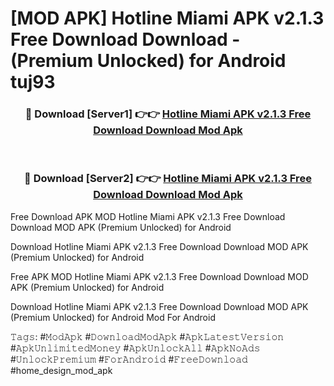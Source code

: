 # [MOD APK] Hotline Miami APK v2.1.3 Free Download Download - (Premium Unlocked) for Android tuj93



<div align="center">
<h3>🔴 Download [Server1] 👉👉 <a href="https://momento.my/?title=Hotline_Miami_APK_v2.1.3_Free_Download_Download">Hotline Miami APK v2.1.3 Free Download Download Mod Apk</a></h3><br>

<h3>🔴 Download [Server2] 👉👉 <a href="https://momento.my/?title=Hotline_Miami_APK_v2.1.3_Free_Download_Download">Hotline Miami APK v2.1.3 Free Download Download Mod Apk</a></h3>
</div>



Free Download APK MOD Hotline Miami APK v2.1.3 Free Download Download MOD APK (Premium Unlocked) for Android

Download Hotline Miami APK v2.1.3 Free Download Download MOD APK (Premium Unlocked) for Android

Free APK MOD Hotline Miami APK v2.1.3 Free Download Download MOD APK (Premium Unlocked) for Android

Download Hotline Miami APK v2.1.3 Free Download Download MOD APK (Premium Unlocked) for Android Mod For Android

𝚃𝚊𝚐𝚜: #𝙼𝚘𝚍𝙰𝚙𝚔 #𝙳𝚘𝚠𝚗𝚕𝚘𝚊𝚍𝙼𝚘𝚍𝙰𝚙𝚔 #𝙰𝚙𝚔𝙻𝚊𝚝𝚎𝚜𝚝𝚅𝚎𝚛𝚜𝚒𝚘𝚗 #𝙰𝚙𝚔𝚄𝚗𝚕𝚒𝚖𝚒𝚝𝚎𝚍𝙼𝚘𝚗𝚎𝚢 #𝙰𝚙𝚔𝚄𝚗𝚕𝚘𝚌𝚔𝙰𝚕𝚕 #𝙰𝚙𝚔𝙽𝚘𝙰𝚍𝚜 #𝚄𝚗𝚕𝚘𝚌𝚔𝙿𝚛𝚎𝚖𝚒𝚞𝚖 #𝙵𝚘𝚛𝙰𝚗𝚍𝚛𝚘𝚒𝚍 #𝙵𝚛𝚎𝚎𝙳𝚘𝚠𝚗𝚕𝚘𝚊𝚍 #home_design_mod_apk
